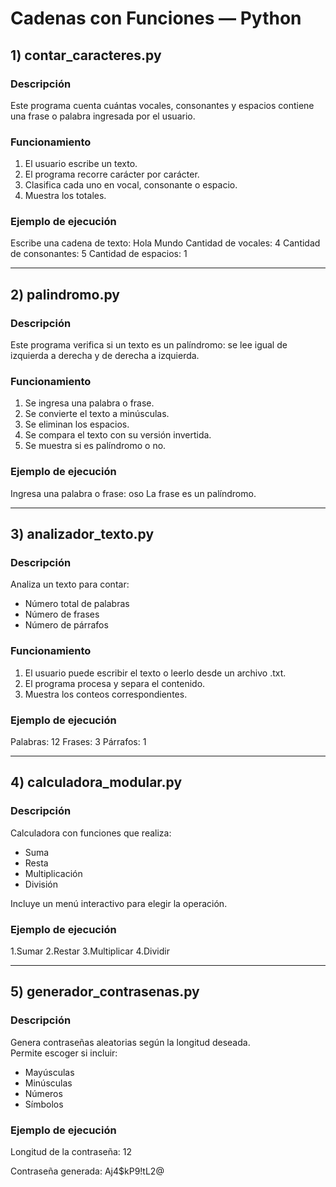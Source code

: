 # Cadenas con Funciones — Python

## 1) contar_caracteres.py

### Descripción
Este programa cuenta cuántas vocales, consonantes y espacios contiene una frase o palabra ingresada por el usuario.

### Funcionamiento
1. El usuario escribe un texto.
2. El programa recorre carácter por carácter.
3. Clasifica cada uno en vocal, consonante o espacio.
4. Muestra los totales.

### Ejemplo de ejecución
Escribe una cadena de texto: Hola Mundo
Cantidad de vocales: 4
Cantidad de consonantes: 5
Cantidad de espacios: 1


---

## 2) palindromo.py

### Descripción
Este programa verifica si un texto es un palíndromo: se lee igual de izquierda a derecha y de derecha a izquierda.

### Funcionamiento
1. Se ingresa una palabra o frase.
2. Se convierte el texto a minúsculas.
3. Se eliminan los espacios.
4. Se compara el texto con su versión invertida.
5. Se muestra si es palíndromo o no.

### Ejemplo de ejecución
Ingresa una palabra o frase: oso
La frase es un palíndromo.


---

## 3) analizador_texto.py

### Descripción
Analiza un texto para contar:
- Número total de palabras
- Número de frases
- Número de párrafos

### Funcionamiento
1. El usuario puede escribir el texto o leerlo desde un archivo .txt.
2. El programa procesa y separa el contenido.
3. Muestra los conteos correspondientes.
### Ejemplo de ejecución
Palabras: 12
Frases: 3
Párrafos: 1


---

## 4) calculadora_modular.py

### Descripción
Calculadora con funciones que realiza:
- Suma
- Resta
- Multiplicación
- División

Incluye un menú interactivo para elegir la operación.

### Ejemplo de ejecución
1.Sumar
2.Restar
3.Multiplicar
4.Dividir


---

## 5) generador_contrasenas.py

### Descripción
Genera contraseñas aleatorias según la longitud deseada.  
Permite escoger si incluir:
- Mayúsculas
- Minúsculas
- Números
- Símbolos

### Ejemplo de ejecución
Longitud de la contraseña: 12

Contraseña generada:
Aj4$kP9!tL2@

